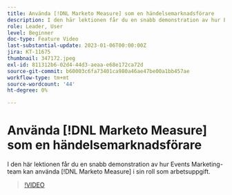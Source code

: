```yaml
---
title: Använda [!DNL Marketo Measure] som en händelsemarknadsförare
description: I den här lektionen får du en snabb demonstration av hur Events Marketing-team kan använda [!DNL Marketo Measure] i sin roll som arbetsuppgift.
role: Leader, User
level: Beginner
doc-type: Feature Video
last-substantial-update: 2023-01-06T00:00:00Z
jira: KT-11675
thumbnail: 347172.jpeg
exl-id: 811312b6-02d4-44d3-aeaa-e68e172ca72d
source-git-commit: b60003c6fa73401ca980a46ae47be00a1bb457ae
workflow-type: tm+mt
source-wordcount: '44'
ht-degree: 0%

---
```


# Använda [!DNL Marketo Measure] som en händelsemarknadsförare

I den här lektionen får du en snabb demonstration av hur Events Marketing-team kan använda [!DNL Marketo Measure] i sin roll som arbetsuppgift.

>[!VIDEO](https://video.tv.adobe.com/v/347172/?quality=12&learn=on)
